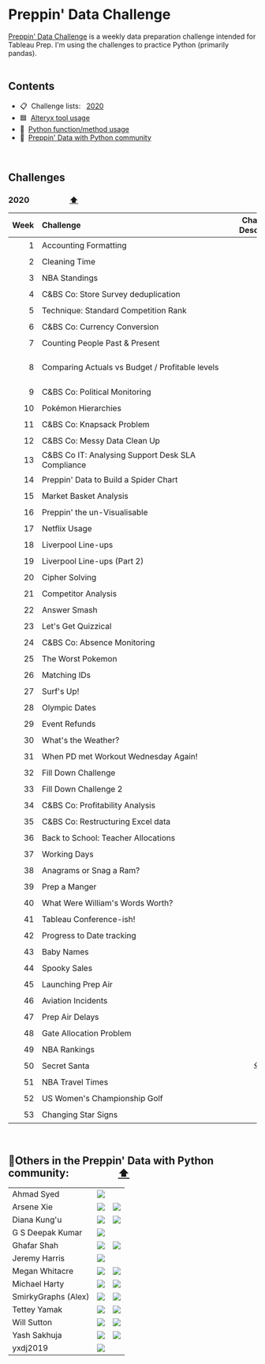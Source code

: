 # Preppin' Data Challenge

[Preppin' Data Challenge](https://preppindata.blogspot.com/) is a weekly data preparation challenge intended for Tableau Prep. I'm using the challenges to practice Python (primarily pandas).
<br>
<br>

## <a id="contents"></a>Contents
* 📋 &nbsp;Challenge lists:&nbsp;&nbsp;   [2020](#2020)  &nbsp;
* 🟦 &nbsp;[Alteryx tool usage](#alteryx_index)
* 🐍 &nbsp;[Python function/method usage](#python_index)
* 👥 &nbsp;[Preppin' Data with Python community](#community)
<br>


## Challenges

### <a id="2020"></a>2020 &nbsp;&nbsp;&nbsp;&nbsp;&nbsp;&nbsp;&nbsp;&nbsp;&nbsp;&nbsp;&nbsp;&nbsp;&nbsp;&nbsp;&nbsp;&nbsp;&nbsp;&nbsp;&nbsp;&nbsp;<span title="Return to table of contents"><a href="#contents">⬆️</a></span>
|Week|Challenge&nbsp;&nbsp;&nbsp;&nbsp;&nbsp;&nbsp;&nbsp;&nbsp;&nbsp;&nbsp;&nbsp;&nbsp;&nbsp;&nbsp;&nbsp;&nbsp;&nbsp;&nbsp;&nbsp;&nbsp;&nbsp;&nbsp;&nbsp;&nbsp;&nbsp;&nbsp;&nbsp;&nbsp;&nbsp;&nbsp;&nbsp;&nbsp;&nbsp;&nbsp;&nbsp;&nbsp;&nbsp;&nbsp;&nbsp;&nbsp;&nbsp;&nbsp;&nbsp;&nbsp;&nbsp;&nbsp;&nbsp;&nbsp;&nbsp;&nbsp;&nbsp;&nbsp;&nbsp;&nbsp;&nbsp;&nbsp;&nbsp;&nbsp;&nbsp;&nbsp;&nbsp;&nbsp;&nbsp;&nbsp;&nbsp;&nbsp;&nbsp;&nbsp;&nbsp;&nbsp;&nbsp;|Challenge<br>Description|My Solutions|
|-:|:--------------------------------------------------|:-:|:-:|
|1|Accounting Formatting|[📋](https://preppindata.blogspot.com/2020/01/2020-week-1.html)|[✅](https://github.com/AhmadSyed96/Preppin-Data-Challenges/blob/4859e9ff5bfe1c51202a7cbf522b84c877397619/2020%20week%201/README.md)|
|2|Cleaning Time|[📋](https://preppindata.blogspot.com/2020/01/2020-week-2.html)|[✅](https://github.com/AhmadSyed96/Preppin-Data-Challenges/blob/1b0fd8870c252ea71663be763288bd1f771cd356/2020%20week%202/README.md)|
|3|NBA Standings|[📋](https://preppindata.blogspot.com/2020/01/2020-week-3.html)|[✅](https://github.com/AhmadSyed96/Preppin-Data-Challenges/blob/1b0fd8870c252ea71663be763288bd1f771cd356/2020%20week%203/README.md)|
|4|C&BS Co: Store Survey deduplication|[📋](https://preppindata.blogspot.com/2020/01/2020-week-4.html)|[✅](https://github.com/AhmadSyed96/Preppin-Data-Challenges/blob/7ced982aa1c10e05289295a13b7e9f9769614fb8/2020/week%2004/README.md)|
|5|Technique: Standard Competition Rank|[📋](https://preppindata.blogspot.com/2020/01/2020-week-5.html)|[✅](https://github.com/AhmadSyed96/Preppin-Data-Challenges/blob/7ced982aa1c10e05289295a13b7e9f9769614fb8/2020/week%2005/README.md)|
|6|C&BS Co: Currency Conversion|[📋](https://preppindata.blogspot.com/2020/02/2020-week-6.html)|[✅](https://github.com/AhmadSyed96/Preppin-Data-Challenges/blob/7ced982aa1c10e05289295a13b7e9f9769614fb8/2020/week%2006/README.md)|
|7|Counting People Past & Present|[📋](https://preppindata.blogspot.com/2020/02/2020-week-7.html)|[✅](https://github.com/AhmadSyed96/Preppin-Data-Challenges/blob/7ced982aa1c10e05289295a13b7e9f9769614fb8/2020/week%2007/README.md)|
|8|Comparing Actuals vs Budget / Profitable levels|[📋](https://preppindata.blogspot.com/2020/02/2020-week-8.html)|[✅](/2020/week 08/README)|
|9|C&BS Co: Political Monitoring|[📋](https://preppindata.blogspot.com/2020/02/2020-week-9.html)|[✅](https://github.com/AhmadSyed96/Preppin-Data-Challenges/blob/e7d43f547f7fe679225b9beb65bbb94c42f3790d/2020/week%2009/README.md)|
|10|Pokémon Hierarchies|[📋](https://preppindata.blogspot.com/2021/02/2021-week-10-pokemon-hierarchies.html)||
|11|C&BS Co: Knapsack Problem|[📋](https://preppindata.blogspot.com/2020/03/2020-week-11.html)|[✅](https://github.com/AhmadSyed96/Preppin-Data-Challenges/blob/e7d43f547f7fe679225b9beb65bbb94c42f3790d/2020/week%2011/README.md)|
|12|C&BS Co: Messy Data Clean Up|[📋](https://preppindata.blogspot.com/2020/03/2020-week-12.html)|[✅](https://github.com/AhmadSyed96/Preppin-Data-Challenges/blob/e7d43f547f7fe679225b9beb65bbb94c42f3790d/2020/week%2012/README.md)|
|13|C&BS Co IT:  Analysing Support Desk SLA Compliance|[📋](https://preppindata.blogspot.com/2020/03/2020-week-13.html)|[✅](https://github.com/AhmadSyed96/Preppin-Data-Challenges/blob/e7d43f547f7fe679225b9beb65bbb94c42f3790d/2020/week%2013/README.md)|
|14|Preppin' Data to Build a Spider Chart|[📋](https://preppindata.blogspot.com/2020/04/2020-week-14.html)|[✅](https://github.com/AhmadSyed96/Preppin-Data-Challenges/blob/e7d43f547f7fe679225b9beb65bbb94c42f3790d/2020/week%2014/README.md)|
|15|Market Basket Analysis|[📋](https://preppindata.blogspot.com/2020/04/2020-week-15.html)|[✅](https://github.com/AhmadSyed96/Preppin-Data-Challenges/blob/e7d43f547f7fe679225b9beb65bbb94c42f3790d/2020/week%2015/README.md)|
|16|Preppin' the un-Visualisable|[📋](https://preppindata.blogspot.com/2020/04/2020-week-16.html)|[✅](https://github.com/AhmadSyed96/Preppin-Data-Challenges/blob/e7d43f547f7fe679225b9beb65bbb94c42f3790d/2020/week%2016/README.md)|
|17|Netflix Usage|[📋](https://preppindata.blogspot.com/2020/04/2020-week-17_22.html)|[✅](https://github.com/AhmadSyed96/Preppin-Data-Challenges/blob/e7d43f547f7fe679225b9beb65bbb94c42f3790d/2020/week%2017/README.md)|
|18|Liverpool Line-ups|[📋](https://preppindata.blogspot.com/2020/04/2020-week-18.html)|[✅](https://github.com/AhmadSyed96/Preppin-Data-Challenges/blob/e7d43f547f7fe679225b9beb65bbb94c42f3790d/2020/week%2018/README.md)|
|19|Liverpool Line-ups (Part 2)|[📋](https://preppindata.blogspot.com/2020/05/2020-week-19.html)|[✅](https://github.com/AhmadSyed96/Preppin-Data-Challenges/blob/e7d43f547f7fe679225b9beb65bbb94c42f3790d/2020/week%2019/README.md)|
|20|Cipher Solving|[📋](https://preppindata.blogspot.com/2020/05/2020-week-20.html)|[✅](https://github.com/AhmadSyed96/Preppin-Data-Challenges/blob/e7d43f547f7fe679225b9beb65bbb94c42f3790d/2020/week%2020/README.md)|
|21|Competitor Analysis|[📋](https://preppindata.blogspot.com/2020/05/2020-week-21.html)|[✅](https://github.com/AhmadSyed96/Preppin-Data-Challenges/blob/e7d43f547f7fe679225b9beb65bbb94c42f3790d/2020/week%2021/README.md)|
|22|Answer Smash|[📋](https://preppindata.blogspot.com/2021/06/2021-week-22-answer-smash.html)||
|23|Let's Get Quizzical|[📋](https://preppindata.blogspot.com/2020/06/2020-week-23.html)|[✅](https://github.com/AhmadSyed96/Preppin-Data-Challenges/blob/e7d43f547f7fe679225b9beb65bbb94c42f3790d/2020/week%2023/README.md)|
|24|C&BS Co: Absence Monitoring|[📋](https://preppindata.blogspot.com/2021/06/2021-week-24-c-co-absence-monitoring.html)||
|25|The Worst Pokemon|[📋](https://preppindata.blogspot.com/2021/06/2021-week-25-worst-pokemon.html)||
|26|Matching IDs|[📋](https://preppindata.blogspot.com/2020/06/2020-week-26.html)|[✅](https://github.com/AhmadSyed96/Preppin-Data-Challenges/blob/e7d43f547f7fe679225b9beb65bbb94c42f3790d/2020/week%2026/README.md)|
|27|Surf's Up!|[📋](https://preppindata.blogspot.com/2020/07/2020-week-27.html)|[✅](https://github.com/AhmadSyed96/Preppin-Data-Challenges/blob/e7d43f547f7fe679225b9beb65bbb94c42f3790d/2020/week%2027/README.md)|
|28|Olympic Dates|[📋](https://preppindata.blogspot.com/2020/07/2020-week-28.html)||
|29|Event Refunds|[📋](https://preppindata.blogspot.com/2020/07/2020-week-29.html)|[✅](https://github.com/AhmadSyed96/Preppin-Data-Challenges/blob/e7d43f547f7fe679225b9beb65bbb94c42f3790d/2020/week%2029/README.md)|
|30|What's the Weather?|[📋](https://preppindata.blogspot.com/2020/07/2020-week-30.html)|[✅](https://github.com/AhmadSyed96/Preppin-Data-Challenges/blob/e7d43f547f7fe679225b9beb65bbb94c42f3790d/2020/week%2030/README.md)|
|31|When PD met Workout Wednesday Again!|[📋](https://preppindata.blogspot.com/2020/07/2020-week-31-when-pd-met-workout.html)|[✅](https://github.com/AhmadSyed96/Preppin-Data-Challenges/blob/e7d43f547f7fe679225b9beb65bbb94c42f3790d/2020/week%2031/README.md)|
|32|Fill Down Challenge|[📋](https://preppindata.blogspot.com/2020/08/2020-week-32.html)||
|33|Fill Down Challenge 2|[📋](https://preppindata.blogspot.com/2020/08/2020-week-33.html)|[✅](https://github.com/AhmadSyed96/Preppin-Data-Challenges/blob/e7d43f547f7fe679225b9beb65bbb94c42f3790d/2020/week%2033/README.md)|
|34|C&BS Co: Profitability Analysis|[📋](https://preppindata.blogspot.com/2020/08/2020-week-34.html)||
|35|C&BS Co: Restructuring Excel data|[📋](https://preppindata.blogspot.com/2020/08/2020-week-35.html)|[✅](https://github.com/AhmadSyed96/Preppin-Data-Challenges/blob/e7d43f547f7fe679225b9beb65bbb94c42f3790d/2020/week%2035/README.md)|
|36|Back to School: Teacher Allocations|[📋](https://preppindata.blogspot.com/2020/09/2020-week-36.html)|[✅](https://github.com/AhmadSyed96/Preppin-Data-Challenges/blob/e7d43f547f7fe679225b9beb65bbb94c42f3790d/2020/week%2036/README.md)|
|37|Working Days|[📋](https://preppindata.blogspot.com/2020/09/2020-week-37.html)||
|38|Anagrams or Snag a Ram?|[📋](https://preppindata.blogspot.com/2020/09/2020-week-38.html)|[✅](https://github.com/AhmadSyed96/Preppin-Data-Challenges/blob/e7d43f547f7fe679225b9beb65bbb94c42f3790d/2020/week%2038/README.md)|
|39|Prep a Manger|[📋](https://preppindata.blogspot.com/2020/09/2020-week-39.html)|[✅](https://github.com/AhmadSyed96/Preppin-Data-Challenges/blob/e7d43f547f7fe679225b9beb65bbb94c42f3790d/2020/week%2039/README.md)|
|40|What Were William's Words Worth?|[📋](https://preppindata.blogspot.com/2020/09/2020-week-40.html)|[✅](https://github.com/AhmadSyed96/Preppin-Data-Challenges/blob/e7d43f547f7fe679225b9beb65bbb94c42f3790d/2020/week%2040/README.md)|
|41|Tableau Conference-ish!|[📋](https://preppindata.blogspot.com/2020/10/2020-week-41.html)|[✅](https://github.com/AhmadSyed96/Preppin-Data-Challenges/blob/e7d43f547f7fe679225b9beb65bbb94c42f3790d/2020/week%2041/README.md)|
|42|Progress to Date tracking|[📋](https://preppindata.blogspot.com/2020/10/2020-week-42.html)|[✅](https://github.com/AhmadSyed96/Preppin-Data-Challenges/blob/e7d43f547f7fe679225b9beb65bbb94c42f3790d/2020/week%2042/README.md)|
|43|Baby Names|[📋](https://preppindata.blogspot.com/2020/10/2020-week-43.html)|[✅](https://github.com/AhmadSyed96/Preppin-Data-Challenges/blob/e7d43f547f7fe679225b9beb65bbb94c42f3790d/2020/week%2043/README.md)|
|44|Spooky Sales|[📋](https://preppindata.blogspot.com/2020/10/2020-week-44.html)||
|45|Launching Prep Air|[📋](https://preppindata.blogspot.com/2020/11/2020-week-45.html)|[✅](https://github.com/AhmadSyed96/Preppin-Data-Challenges/blob/e7d43f547f7fe679225b9beb65bbb94c42f3790d/2020/week%2045/README.md)|
|46|Aviation Incidents|[📋](https://preppindata.blogspot.com/2020/11/2020-week-46.html)|[✅](https://github.com/AhmadSyed96/Preppin-Data-Challenges/blob/e7d43f547f7fe679225b9beb65bbb94c42f3790d/2020/week%2046/README.md)|
|47|Prep Air Delays|[📋](https://preppindata.blogspot.com/2020/11/2020-week-47.html)||
|48|Gate Allocation Problem|[📋](https://preppindata.blogspot.com/2020/11/2020-week-48.html)|[✅](https://github.com/AhmadSyed96/Preppin-Data-Challenges/blob/e7d43f547f7fe679225b9beb65bbb94c42f3790d/2020/week%2048/README.md)|
|49|NBA Rankings|[📋](https://preppindata.blogspot.com/2020/12/2020-week-49.html)|[✅](https://github.com/AhmadSyed96/Preppin-Data-Challenges/blob/e7d43f547f7fe679225b9beb65bbb94c42f3790d/2020/week%2049/README.md)|
|50|Secret Santa|[📋](https://preppindata.blogspot.com/2020/12/2020-week-50.html)[✅](https://github.com/AhmadSyed96/Preppin-Data-Challenges/blob/e7d43f547f7fe679225b9beb65bbb94c42f3790d/2020/week%2050/README.md)||
|51|NBA Travel Times|[📋](https://preppindata.blogspot.com/2020/12/2020-week-51.html)|[✅](https://github.com/AhmadSyed96/Preppin-Data-Challenges/blob/e7d43f547f7fe679225b9beb65bbb94c42f3790d/2020/week%2051/README.md)|
|52|US Women's Championship Golf|[📋](https://preppindata.blogspot.com/2020/12/2020-week-52.html)||
|53|Changing Star Signs|[📋](https://preppindata.blogspot.com/2020/12/2020-week-53.html)|[✅](https://github.com/AhmadSyed96/Preppin-Data-Challenges/blob/e7d43f547f7fe679225b9beb65bbb94c42f3790d/2020/week%2053/README.md)|
<br>

## <a id="community"></a> 👥Others in the Preppin' Data with Python community:&nbsp;&nbsp;&nbsp;&nbsp;&nbsp;&nbsp;&nbsp;&nbsp;&nbsp;&nbsp;&nbsp;&nbsp;&nbsp;&nbsp;&nbsp;&nbsp;&nbsp;&nbsp;&nbsp;&nbsp;<span title="Return to table of contents"><a href="#contents">⬆️</a></span>
<table valign="center" border="0">
  <tr>
    <td>Ahmad Syed</td>
    <td><a href="https://github.com/AhmadSyed96/Preppin-Data-Challenges"><img src="https://img.shields.io/badge/-AhmadSyed96-444444?style=flat-square&logo=github"></a></td>
    <td></td>
  </tr>
  <tr>
    <td>Arsene Xie</td>
    <td><a href="https://github.com/ArseneXie/Preppindata"><img src="https://img.shields.io/badge/-ArseneXie-444444?style=flat-square&logo=github"></a></td>
    <td><a href="https://twitter.com/ArseneXie"><img src="https://img.shields.io/badge/-@ArseneXie-444444?style=flat-square&logo=twitter"</a></td>
  </tr>
  <tr>
    <td>Diana Kung'u</td>
    <td><a href="https://github.com/diana-kungu/Prepping-Data"><img src="https://img.shields.io/badge/-diana--kungu-444444?style=flat-square&logo=github"></a></td>
    <td><a href="https://twitter.com/d_kungu"><img src="https://img.shields.io/badge/-@d__kungu-444444?style=flat-square&logo=twitter"</a></td>
  </tr>
  <tr>
    <td>G S Deepak Kumar</td>
    <td><a href="https://github.com/DeepakKumarGS/Prepping-Data-Challenges"><img src="https://img.shields.io/badge/-DeepakKumarGS-444444?style=flat-square&logo=github"></a></td>
    <td></td>
  </tr>  
  <tr>
    <td>Ghafar Shah</td>
    <td><a href="https://github.com/ghafarshahanalytics/Preppin-Data-Challenge"><img src="https://img.shields.io/badge/-ghafarshahanalytics-444444?style=flat-square&logo=github"></a></td>
    <td><a href="https://twitter.com/GhafarShah9"><img src="https://img.shields.io/badge/-@GhafarShah9-444444?style=flat-square&logo=twitter"</a></td>
  </tr>
  <tr>
    <td>Jeremy Harris</td>
    <td><a href="https://github.com/jharris126/preppin-data-jeremy"><img src="https://img.shields.io/badge/-jharris126-444444?style=flat-square&logo=github"></a></td>
    <td></td>
  </tr>
  <tr>
    <td>Megan Whitacre</td>
    <td><a href="https://github.com/whitacrem/preppin-data"><img src="https://img.shields.io/badge/-whitacrem-444444?style=flat-square&logo=github"></a></td>
    <td><a href="https://twitter.com/MeganWhitacre"><img src="https://img.shields.io/badge/-@MeganWhitacre-444444?style=flat-square&logo=twitter"</a></td>
  </tr>  
  <tr>
    <td>Michael Harty</td>
    <td><a href="https://github.com/mharty3/preppin-data"><img src="https://img.shields.io/badge/-mharty3-444444?style=flat-square&logo=github"></a></td>
    <td><a href="https://twitter.com/michaelharty3"><img src="https://img.shields.io/badge/-@michaelharty3-444444?style=flat-square&logo=twitter"</a></td>
  </tr>  
  <tr>
    <td>SmirkyGraphs (Alex)</td>
    <td><a href="https://github.com/SmirkyGraphs/preppin-data-challenge/"><img src="https://img.shields.io/badge/-SmirkyGraphs-444444?style=flat-square&logo=github"></a></td>
    <td><a href="https://twitter.com/Smirkygraphs"><img src="https://img.shields.io/badge/-@Smirkygraphs-444444?style=flat-square&logo=twitter"</a></td>
  </tr>  
  <tr>
    <td>Tettey Yamak</td>
    <td><a href="https://github.com/PTettey/Data-Prepping"><img src="https://img.shields.io/badge/-PTettey-444444?style=flat-square&logo=github"></a></td>
    <td><a href="https://twitter.com/TetteyYamak"><img src="https://img.shields.io/badge/-@TetteyYamak-444444?style=flat-square&logo=twitter"</a></td>
  </tr>  
  <tr>
    <td>Will Sutton</td>
    <td><a href="https://github.com/wjsutton/preppin-data"><img src="https://img.shields.io/badge/-wjsutton-444444?style=flat-square&logo=github"></a></td>
    <td><a href="https://twitter.com/WJSutton12"><img src="https://img.shields.io/badge/-@WJSutton12-444444?style=flat-square&logo=twitter"</a></td>
  </tr>    
  <tr>
    <td>Yash Sakhuja</td>
    <td><a href="https://github.com/yashsakhuja/2022-Preppin-Data-Challenge"><img src="https://img.shields.io/badge/-yashsakhuja-444444?style=flat-square&logo=github"></a></td>
    <td><a href="https://twitter.com/sakhuja_yash"><img src="https://img.shields.io/badge/-@sakhuja__yash-444444?style=flat-square&logo=twitter"</a></td>
  </tr> 
  <tr>
    <td>yxdj2019</td>
    <td><a href="https://github.com/yxdj2019"><img src="https://img.shields.io/badge/-yxdj2019-444444?style=flat-square&logo=github"></a></td>
    <td></td>
  </tr>  
</table>
